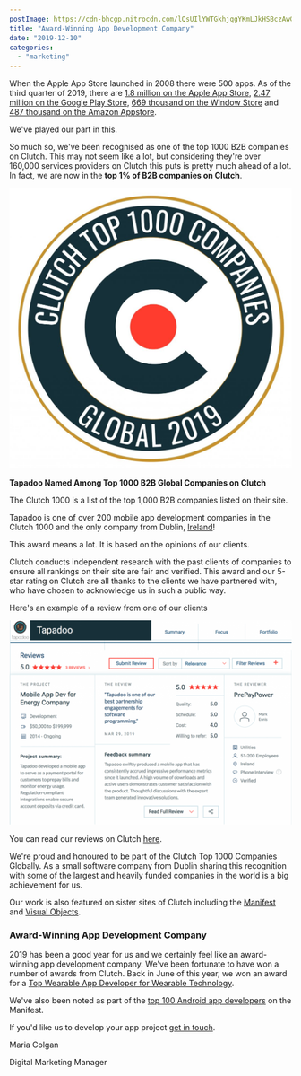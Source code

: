 ```yaml
---
postImage: https://cdn-bhcgp.nitrocdn.com/lQsUIlYWTGkhjqgYKmLJkHSBczAwGDPM/assets/static/optimized/rev-f8d7f54/wp-content/uploads/2019/12/clutchTop1000Companies-01.jpg.webp
title: "Award-Winning App Development Company"
date: "2019-12-10"
categories: 
  - "marketing"
---
```


When the Apple App Store launched in 2008 there were 500 apps. As of the third quarter of 2019, there are [1.8 million on the Apple App Store](https://www.statista.com/statistics/276623/number-of-apps-available-in-leading-app-stores/), [2.47 million on the Google Play Store](https://www.statista.com/statistics/276623/number-of-apps-available-in-leading-app-stores/), [669 thousand on the Window Store](https://www.statista.com/statistics/276623/number-of-apps-available-in-leading-app-stores/) and [487 thousand on the Amazon Appstore](https://www.statista.com/statistics/276623/number-of-apps-available-in-leading-app-stores/).

We've played our part in this.

So much so, we've been recognised as one of the top 1000 B2B companies on Clutch. This may not seem like a lot, but considering they're over 160,000 services providers on Clutch this puts is pretty much ahead of a lot. In fact, we are now in the **top 1% of B2B companies on Clutch**.

![](images/Clutch-1000-Badge-1024x1015-1.jpg)

**Tapadoo Named Among Top 1000 B2B Global Companies on Clutch**

The Clutch 1000 is a list of the top 1,000 B2B companies listed on their site.

Tapadoo is one of over 200 mobile app development companies in the Clutch 1000 and the only company from Dublin, [Ireland](https://clutch.co/ie/app-developers)!

This award means a lot. It is based on the opinions of our clients.

Clutch conducts independent research with the past clients of companies to ensure all rankings on their site are fair and verified. This award and our 5-star rating on Clutch are all thanks to the clients we have partnered with, who have chosen to acknowledge us in such a public way.

Here's an example of a review from one of our clients

![](images/Screenshot-2019-12-04-16.49.31-1024x740-1.png)

You can read our reviews on Clutch [here](https://clutch.co/profile/tapadoo).

We're proud and honoured to be part of the Clutch Top 1000 Companies Globally. As a small software company from Dublin sharing this recognition with some of the largest and heavily funded companies in the world is a big achievement for us.

Our work is also featured on sister sites of Clutch including the [Manifest](https://themanifest.com/app-development/android/companies) and [Visual Objects](https://visualobjects.com/profile/tapadoo).

### Award-Winning App Development Company

2019 has been a good year for us and we certainly feel like an award-winning app development company. We've been fortunate to have won a number of awards from Clutch. Back in June of this year, we won an award for a [Top Wearable App Developer for Wearable Technology](https://tapadoo.wpengine.com/tapadoo-named-top-wearable-app-developer-2019/).

We've also been noted as part of the [top 100 Android app developers](https://themanifest.com/app-development/android/companies) on the Manifest.

If you'd like us to develop your app project [get in touch](https://tapadoo.wpengine.com/contact/).

Maria Colgan

Digital Marketing Manager
